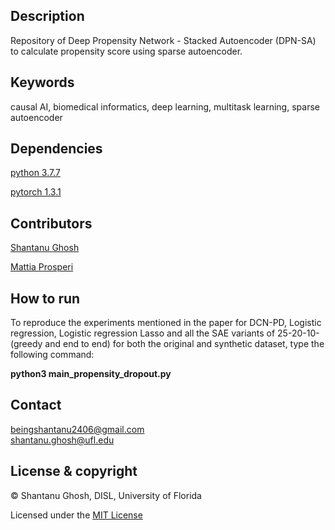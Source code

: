## Description
Repository of Deep Propensity Network - Stacked Autoencoder (DPN-SA) to calculate propensity score using sparse autoencoder.

## Keywords
causal AI, biomedical informatics, deep learning, multitask learning, sparse autoencoder

## Dependencies
[python 3.7.7](https://www.python.org/downloads/release/python-374/)

[pytorch 1.3.1](https://pytorch.org/get-started/previous-versions/)

## Contributors
[Shantanu Ghosh](https://www.linkedin.com/in/shantanu-ghosh-b369783a/)

[Mattia Prosperi](https://epidemiology.phhp.ufl.edu/research/disl/)

## How to run
To reproduce the experiments mentioned in the paper for DCN-PD, Logistic regression, Logistic regression Lasso 
and all the SAE variants of 25-20-10- (greedy and end to end) for both the
original and synthetic dataset, type the following
command: 

<b>python3 main_propensity_dropout.py</b>

## Contact
beingshantanu2406@gmail.com <br/>
shantanu.ghosh@ufl.edu

## License & copyright
© Shantanu Ghosh, DISL, University of Florida

Licensed under the [MIT License](LICENSE)
